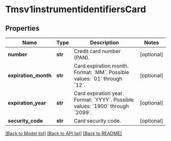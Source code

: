# Tmsv1instrumentidentifiersCard

## Properties
Name | Type | Description | Notes
------------ | ------------- | ------------- | -------------
**number** | **str** | Credit card number (PAN). | [optional] 
**expiration_month** | **str** | Card expiration month.  Format: &#x60;MM&#x60;. Possible values: &#x60;01&#x60; through &#x60;12&#x60;.  | [optional] 
**expiration_year** | **str** | Card expiration year. Format: &#x60;YYYY&#x60;. Possible values: &#x60;1900&#x60; through &#x60;2099&#x60;.  | [optional] 
**security_code** | **str** | Card security code. | [optional] 

[[Back to Model list]](../README.md#documentation-for-models) [[Back to API list]](../README.md#documentation-for-api-endpoints) [[Back to README]](../README.md)


